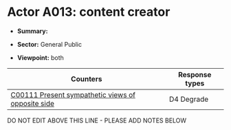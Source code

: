 # Actor A013: content creator 

* **Summary:** 

* **Sector:** General Public

* **Viewpoint:** both


| Counters | Response types |
| -------- | -------------- |
| [C00111 Present sympathetic views of opposite side](../counters/C00111.md) | D4 Degrade |


DO NOT EDIT ABOVE THIS LINE - PLEASE ADD NOTES BELOW